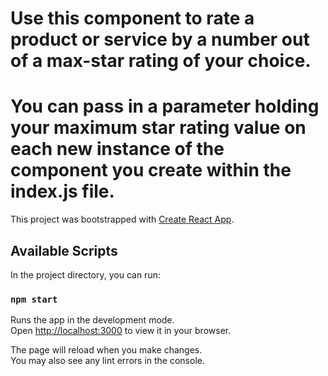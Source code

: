 # Use this component to rate a product or service by a number out of a max-star rating of your choice.
# You can pass in a parameter holding your maximum star rating value on each new instance of the component you create within the index.js file.

This project was bootstrapped with [Create React App](https://github.com/facebook/create-react-app).

## Available Scripts

In the project directory, you can run:

### `npm start`

Runs the app in the development mode.\
Open [http://localhost:3000](http://localhost:3000) to view it in your browser.

The page will reload when you make changes.\
You may also see any lint errors in the console.
